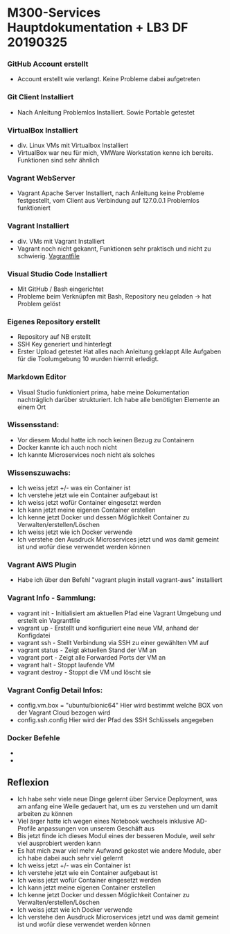 # M300-Services Hauptdokumentation + LB3 DF 20190325


### GitHub Account erstellt
  - Account erstellt wie verlangt. Keine Probleme dabei aufgetreten

### Git Client Installiert
  - Nach Anleitung Problemlos Installiert. Sowie Portable getestet

### VirtualBox Installiert
  - div. Linux VMs mit Virtualbox Installiert
  - VirtualBox war neu für mich, VMWare Workstation kenne ich bereits. Funktionen sind sehr ähnlich

### Vagrant WebServer
  - Vagrant Apache Server Installiert, nach Anleitung keine Probleme festgestellt, vom Client aus Verbindung auf 127.0.0.1 Problemlos funktioniert

### Vagrant Installiert
  - div. VMs mit Vagrant Installiert
  - Vagrant noch nicht gekannt, Funktionen sehr praktisch und nicht zu schwierig.
[Vagrantfile](https://github.com/Kaniterror/M300-Services/blob/master/Vagrantfile)

### Visual Studio Code Installiert
  - Mit GitHub / Bash eingerichtet
  - Probleme beim Verknüpfen mit Bash, Repository neu geladen -> hat Problem gelöst

### Eigenes Repository erstellt
   - Repository auf NB erstellt
   - SSH Key generiert und hinterlegt
   - Erster Upload getestet
Hat alles nach Anleitung geklappt
Alle Aufgaben für die Toolumgebung 10 wurden hiermit erledigt.

### Markdown Editor
  - Visual Studio funktioniert prima, habe meine Dokumentation nachträglich darüber strukturiert. Ich habe alle benötigten Elemente an einem Ort

### Wissensstand:
  - Vor diesem Modul hatte ich noch keinen Bezug zu Containern
  - Docker kannte ich auch noch nicht
  - Ich kannte Microservices noch nicht als solches
### Wissenszuwachs:
  - Ich weiss jetzt +/- was ein Container ist
  - Ich verstehe jetzt wie ein Container aufgebaut ist
  - Ich weiss jetzt wofür Container eingesetzt werden
  - Ich kann jetzt meine eigenen Container erstellen
  - Ich kenne jetzt Docker und dessen Möglichkeit Container zu Verwalten/erstellen/Löschen
  - Ich weiss jetzt wie ich Docker verwende
  - Ich verstehe den Ausdruck Microservices jetzt und was damit gemeint ist und wofür diese verwendet werden können
### Vagrant AWS Plugin
  - Habe ich über den Befehl "vagrant plugin install vagrant-aws" installiert

### Vagrant Info - Sammlung: 
  - vagrant init - Initialisiert am aktuellen Pfad eine Vagrant Umgebung und erstellt ein Vagrantfile
  - vagrant up - Erstellt und konfiguriert eine neue VM, anhand der Konfigdatei 
  - vagrant ssh - Stellt Verbindung via SSH zu einer gewählten VM auf
  - vagrant status - Zeigt aktuellen Stand der VM an
  - vagrant port - Zeigt alle Forwarded Ports der VM an
  - vagrant halt - Stoppt laufende VM
  - vagrant destroy - Stoppt die VM und löscht sie

### Vagrant Config Detail Infos: 
  - config.vm.box = "ubuntu/bionic64" Hier wird bestimmt welche BOX von der Vagrant Cloud bezogen wird
  - config.ssh.config Hier wird der Pfad des SSH Schlüssels angegeben

### Docker Befehle
  - 
  - 
## Reflexion
- Ich habe sehr viele neue Dinge gelernt über Service Deployment, was am anfang eine Weile gedauert hat, um es zu verstehen und um damit arbeiten zu können
- Viel ärger hatte ich wegen eines Notebook wechsels inklusive AD-Profile anpassungen von unserem Geschäft aus
- Bis jetzt finde ich dieses Modul eines der besseren Module, weil sehr viel ausprobiert werden kann
- Es hat mich zwar viel mehr Aufwand gekostet wie andere Module, aber ich habe dabei auch sehr viel gelernt
- Ich weiss jetzt +/- was ein Container ist
- Ich verstehe jetzt wie ein Container aufgebaut ist
- Ich weiss jetzt wofür Container eingesetzt werden
- Ich kann jetzt meine eigenen Container erstellen
- Ich kenne jetzt Docker und dessen Möglichkeit Container zu Verwalten/erstellen/Löschen
- Ich weiss jetzt wie ich Docker verwende
- Ich verstehe den Ausdruck Microservices jetzt und was damit gemeint ist und wofür diese verwendet werden können